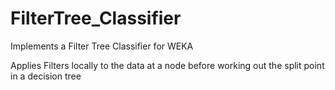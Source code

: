 # FilterTree_Classifier
Implements a Filter Tree Classifier for WEKA

Applies Filters locally to the data at a node before working out the split point in a decision tree
